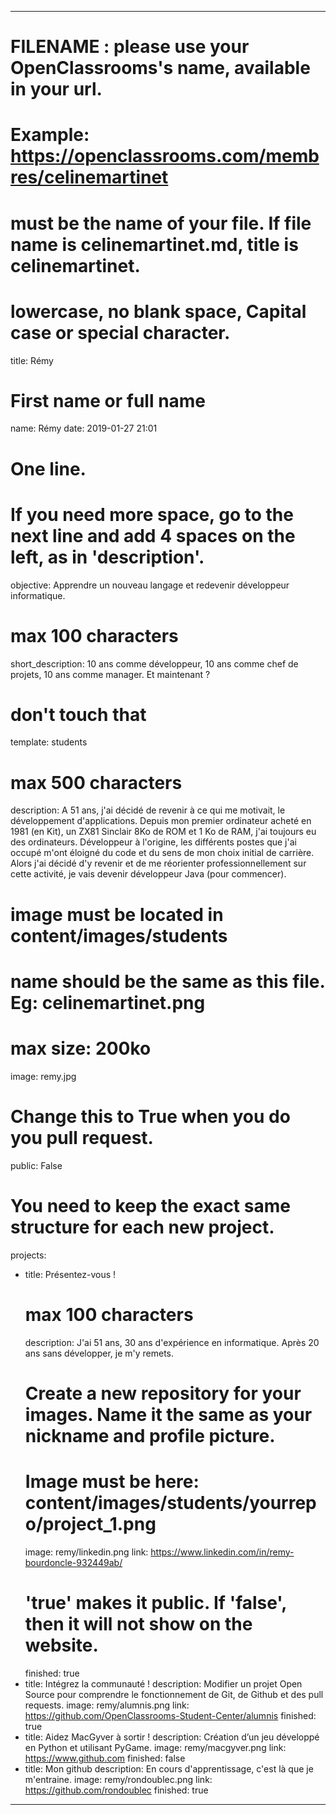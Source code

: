 ﻿---

# FILENAME : please use your OpenClassrooms's name, available in your url.
# Example: https://openclassrooms.com/membres/celinemartinet
# must be the name of your file. If file name is celinemartinet.md, title is celinemartinet.
# lowercase, no blank space, Capital case or special character.
title: Rémy

# First name or full name
name: Rémy
date: 2019-01-27 21:01

# One line.
# If you need more space, go to the next line and add 4 spaces on the left, as in 'description'.
objective: Apprendre un nouveau langage et redevenir développeur informatique.

# max 100 characters
short_description: 10 ans comme développeur, 10 ans comme chef de projets, 10 ans comme manager. Et maintenant ?

# don't touch that
template: students

# max 500 characters
description:
    A 51 ans, j'ai décidé de revenir à ce qui me motivait, le développement d'applications.
    Depuis mon premier ordinateur acheté en 1981 (en Kit), un ZX81 Sinclair 8Ko de ROM et 1 Ko de RAM, j'ai toujours eu des ordinateurs.
    Développeur à l'origine, les différents postes que j'ai occupé m'ont éloigné du code et du sens de mon choix initial de carrière.
    Alors j'ai décidé d'y revenir et de me réorienter professionnellement sur cette activité, je vais devenir développeur Java (pour commencer).

# image must be located in content/images/students
# name should be the same as this file. Eg: celinemartinet.png
# max size: 200ko
image: remy.jpg

# Change this to True when you do you pull request.
public: False

# You need to keep the exact same structure for each new project.
projects:
  - title: Présentez-vous !
    # max 100 characters
    description: J'ai 51 ans, 30 ans d'expérience en informatique. Après 20 ans sans développer, je m'y remets.
    # Create a new repository for your images. Name it the same as your nickname and profile picture.
    # Image must be here: content/images/students/yourrepo/project_1.png
    image: remy/linkedin.png
    link: https://www.linkedin.com/in/remy-bourdoncle-932449ab/
    # 'true' makes it public. If 'false', then it will not show on the website.
    finished: true
  - title: Intégrez la communauté !
    description: Modifier un projet Open Source pour comprendre le fonctionnement de Git, de Github et des pull requests.
    image: remy/alumnis.png
    link: https://github.com/OpenClassrooms-Student-Center/alumnis
    finished: true
  - title: Aidez MacGyver à sortir !
    description: Création d’un jeu développé en Python et utilisant PyGame.
    image: remy/macgyver.png
    link: https://www.github.com
    finished: false
  - title: Mon github
    description: En cours d'apprentissage, c'est là que je m'entraine.
    image: remy/rondoublec.png
    link: https://github.com/rondoublec
    finished: true

---
